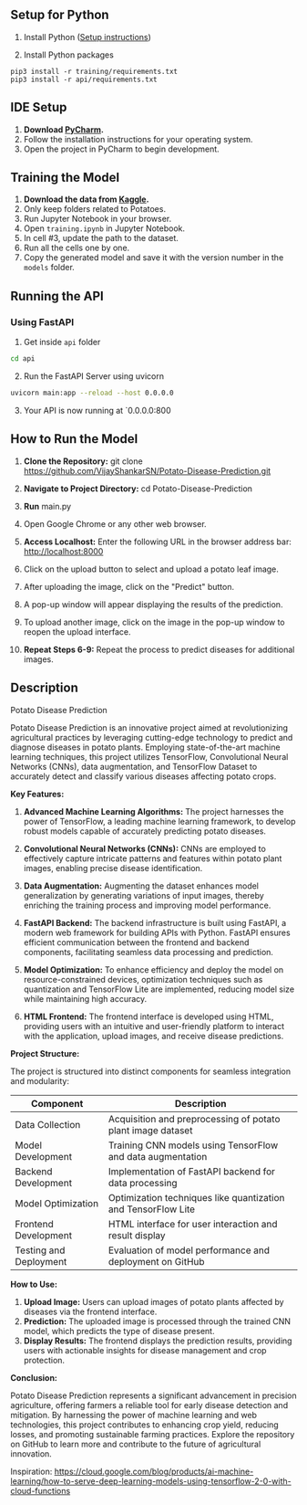 ## Setup for Python

1. Install Python ([Setup instructions](https://wiki.python.org/moin/BeginnersGuide))

2. Install Python packages

```
pip3 install -r training/requirements.txt
pip3 install -r api/requirements.txt
```

## IDE Setup

1. **Download [PyCharm](https://www.jetbrains.com/pycharm/download/?section=windows).**
2. Follow the installation instructions for your operating system.
3. Open the project in PyCharm to begin development.

## Training the Model

1. **Download the data from [Kaggle](https://www.kaggle.com/datasets/arjuntejaswi/plant-village).**
2. Only keep folders related to Potatoes.
3. Run Jupyter Notebook in your browser.
4. Open `training.ipynb` in Jupyter Notebook.
5. In cell #3, update the path to the dataset.
6. Run all the cells one by one.
7. Copy the generated model and save it with the version number in the `models` folder.

## Running the API

### Using FastAPI

1. Get inside `api` folder

```bash
cd api
```

2. Run the FastAPI Server using uvicorn

```bash
uvicorn main:app --reload --host 0.0.0.0
```

3. Your API is now running at `0.0.0.0:800

## How to Run the Model

1. **Clone the Repository:**
   git clone https://github.com/VijayShankarSN/Potato-Disease-Prediction.git

3. **Navigate to Project Directory:**
   cd Potato-Disease-Prediction

4. **Run**
   main.py

5. Open Google Chrome or any other web browser.


6. **Access Localhost:**
Enter the following URL in the browser address bar:
[http://localhost:8000](http://localhost:8000)

7. Click on the upload button to select and upload a potato leaf image.

8. After uploading the image, click on the "Predict" button.

9. A pop-up window will appear displaying the results of the prediction.

10. To upload another image, click on the image in the pop-up window to reopen the upload interface.

11. **Repeat Steps 6-9:** 
 Repeat the process to predict diseases for additional images.

## Description

Potato Disease Prediction

Potato Disease Prediction is an innovative project aimed at revolutionizing agricultural practices by leveraging cutting-edge technology to predict and diagnose diseases in potato plants. Employing state-of-the-art machine learning techniques, this project utilizes TensorFlow, Convolutional Neural Networks (CNNs), data augmentation, and TensorFlow Dataset to accurately detect and classify various diseases affecting potato crops.

**Key Features:**

1. **Advanced Machine Learning Algorithms:** The project harnesses the power of TensorFlow, a leading machine learning framework, to develop robust models capable of accurately predicting potato diseases.

2. **Convolutional Neural Networks (CNNs):** CNNs are employed to effectively capture intricate patterns and features within potato plant images, enabling precise disease identification.

3. **Data Augmentation:** Augmenting the dataset enhances model generalization by generating variations of input images, thereby enriching the training process and improving model performance.

4. **FastAPI Backend:** The backend infrastructure is built using FastAPI, a modern web framework for building APIs with Python. FastAPI ensures efficient communication between the frontend and backend components, facilitating seamless data processing and prediction.

5. **Model Optimization:** To enhance efficiency and deploy the model on resource-constrained devices, optimization techniques such as quantization and TensorFlow Lite are implemented, reducing model size while maintaining high accuracy.

6. **HTML Frontend:** The frontend interface is developed using HTML, providing users with an intuitive and user-friendly platform to interact with the application, upload images, and receive disease predictions.

**Project Structure:**

The project is structured into distinct components for seamless integration and modularity:

| Component             | Description                                                   |
|-----------------------|---------------------------------------------------------------|
| Data Collection       | Acquisition and preprocessing of potato plant image dataset   |
| Model Development     | Training CNN models using TensorFlow and data augmentation   |
| Backend Development   | Implementation of FastAPI backend for data processing         |
| Model Optimization    | Optimization techniques like quantization and TensorFlow Lite |
| Frontend Development  | HTML interface for user interaction and result display        |
| Testing and Deployment| Evaluation of model performance and deployment on GitHub      |

**How to Use:**

1. **Upload Image:** Users can upload images of potato plants affected by diseases via the frontend interface.
2. **Prediction:** The uploaded image is processed through the trained CNN model, which predicts the type of disease present.
3. **Display Results:** The frontend displays the prediction results, providing users with actionable insights for disease management and crop protection.

**Conclusion:**

Potato Disease Prediction represents a significant advancement in precision agriculture, offering farmers a reliable tool for early disease detection and mitigation. By harnessing the power of machine learning and web technologies, this project contributes to enhancing crop yield, reducing losses, and promoting sustainable farming practices. Explore the repository on GitHub to learn more and contribute to the future of agricultural innovation.

Inspiration: https://cloud.google.com/blog/products/ai-machine-learning/how-to-serve-deep-learning-models-using-tensorflow-2-0-with-cloud-functions

